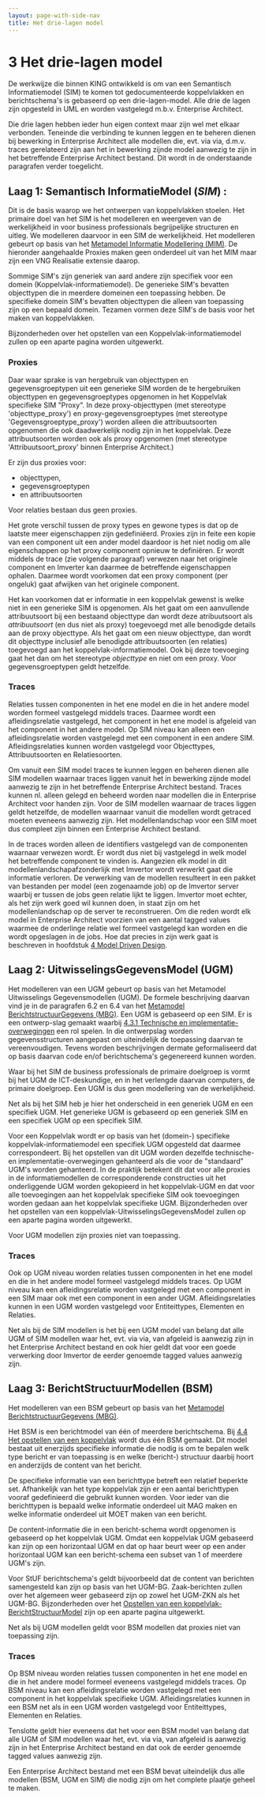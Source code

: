 ```yaml
---
layout: page-with-side-nav
title: Het drie-lagen model
---
```

# 3 Het drie-lagen model

De werkwijze die binnen KING ontwikkeld is om van een Semantisch Informatiemodel (SIM) te komen tot gedocumenteerde koppelvlakken en berichtschema's is gebaseerd op een drie-lagen-model. 
Alle drie de lagen zijn opgesteld in UML en worden vastgelegd m.b.v. Enterprise Architect.

Die drie lagen hebben ieder hun eigen context maar zijn wel met elkaar verbonden. Teneinde die verbinding te kunnen leggen en te beheren dienen bij bewerking in Enterprise Architect alle 
modellen die, evt. via via, d.m.v. traces gerelateerd zijn aan het in bewerking zijnde model aanwezig te zijn in het betreffende Enterprise Architect bestand. Dit wordt in de onderstaande 
paragrafen verder toegelicht.

##  Laag 1: Semantisch InformatieModel (*SIM*) :

Dit is de basis waarop we het ontwerpen van koppelvlakken stoelen. Het primaire doel van het SIM is het modelleren en weergeven van de werkelijkheid in voor business professionals 
begrijpelijke structuren en uitleg. We modelleren daarvoor in een SIM de werkelijkheid. Het modelleren gebeurt op basis van het 
[Metamodel Informatie Modellering (MIM)](https://docs.geostandaarden.nl/mim/def-st-mim-20220217/). De hieronder aangehaalde Proxies maken geen onderdeel uit van het MIM maar zijn een VNG 
Realisatie extensie daarop.

Sommige SIM's zijn generiek van aard andere zijn specifiek voor een domein (Koppelvlak-informatiemodel). De generieke SIM's bevatten objecttypen die in meerdere domeinen een toepassing hebben. 
De specifieke domein SIM's bevatten objecttypen die alleen van toepassing zijn op een bepaald domein. Tezamen vormen deze SIM's de basis voor het maken van koppelvlakken.  

Bijzonderheden over het opstellen van een Koppelvlak-informatiemodel zullen op een aparte pagina worden uitgewerkt.

### Proxies

Daar waar sprake is van hergebruik van objecttypen en gegevensgroeptypen uit een generieke SIM worden de te hergebruiken objecttypen en gegevensgroeptypes opgenomen in het Koppelvlak specifieke 
SIM "Proxy".  In deze proxy-objecttypen (met stereotype 'objecttype_proxy') en proxy-gegevensgroeptypes (met stereotype 'Gegevensgroeptype_proxy') worden alleen die attribuutsoorten opgenomen 
die ook daadwerkelijk nodig zijn in het koppelvlak. Deze attribuutsoorten worden ook als proxy opgenomen (met stereotype 'Attribuutsoort_proxy' binnen Enterprise Architect.)

Er zijn dus proxies voor:
* objecttypen,
* gegevensgroeptypen
* en attribuutsoorten

Voor relaties bestaan dus geen proxies.

Het grote verschil tussen de proxy types en gewone types is dat op de laatste meer eigenschappen zijn gedefiniëerd. Proxies zijn in feite een kopie van een component uit een ander model daardoor 
is het niet nodig om alle eigenschappen op het proxy component opnieuw te definiëren. Er wordt middels de trace (zie volgende paragraaf) verwezen naar het originele component en Imverter kan 
daarmee de betreffende eigenschappen ophalen. Daarmee wordt voorkomen dat een proxy component (per ongeluk) gaat afwijken van het originele component.

Het kan voorkomen dat er informatie in een koppelvlak gewenst is welke niet in een generieke SIM is opgenomen. Als het gaat om een aanvullende attribuutsoort bij een bestaand objecttype dan 
wordt deze atribuutsoort als *attribuutsoort* (en dus niet als proxy) toegevoegd met alle benodigde details aan de proxy objecttype. Als het gaat om een nieuw objecttype, dan wordt dit 
objecttype inclusief alle benodigde attribuutsoorten (en relaties) toegevoegd aan het koppelvlak-informatiemodel. Ook bij deze toevoeging gaat het dan om het stereotype *objecttype* en niet 
om een proxy. Voor gegevensgroeptypen geldt hetzelfde.

### Traces

Relaties tussen componenten in het ene model en die in het andere model worden formeel vastgelegd middels traces. Daarmee wordt een afleidingsrelatie vastgelegd, het component in het ene model 
is afgeleid van het component in het andere model. Op SIM niveau kan alleen een afleidingsrelatie worden vastgelegd met een component in een andere SIM. Afleidingsrelaties kunnen worden vastgelegd 
voor Objecttypes, Attribuutsoorten en Relatiesoorten.

Om vanuit een SIM model traces te kunnen leggen en beheren dienen alle SIM modellen waarnaar traces liggen vanuit het in bewerking zijnde model aanwezig te zijn in het betreffende Enterprise 
Architect bestand. Traces kunnen nl. alleen gelegd en beheerd worden naar modellen die in Enterprise Architect voor handen zijn. Voor de SIM modellen waarnaar de traces liggen geldt hetzelfde, 
de modellen waarnaar vanuit die modellen wordt getraced moeten eveneens aanwezig zijn. Het modellenlandschap voor een SIM moet dus compleet zijn binnen een Enterprise Architect bestand.

In de traces worden alleen de identifiers vastgelegd van de componenten waarnaar verwezen wordt. Er wordt dus niet bij vastgelegd in welk model het betreffende component te vinden is. Aangezien 
elk model in dit modellenlandschapafzonderlijk met Imvertor wordt verwerkt gaat die informatie verloren. De verwerking van de modellen resulteert in een pakket van bestanden per model (een 
zogenaamde job) op de Imvertor server waarbij er tussen de jobs geen relatie lijkt te liggen. Imvertor moet echter, als het zijn werk goed wil kunnen doen, in staat zijn om het modellenlandschap 
op de server te reconstrueren. Om die reden wordt elk model in Enterprise Architect voorzien van een aantal tagged values waarmee de onderlinge relatie wel formeel vastgelegd kan worden en die 
wordt opgeslagen in de jobs. Hoe dat precies in zijn werk gaat is beschreven in hoofdstuk  [4 Model Driven Design](./ModelDrivenDesign). 

## Laag 2: UitwisselingsGegevensModel (UGM)

Het modelleren van een UGM gebeurt op basis van het Metamodel Uitwisselings Gegevensmodellen (UGM). De formele beschrijving daarvan vind je in de paragrafen 6.2 en 6.4 van het 
[Metamodel BerichtstructuurGegevens (MBG)](https://vng-realisatie.github.io/publicatie/cim/mbg/1.0.0/). Een UGM is gebaseerd op een SIM. Er is een ontwerp-slag gemaakt waarbij 
[4.3.1 Technische en implementatie-overwegingen](./Technische-en-implementatie-overwegingen) een rol spelen. In die ontwerpslag worden gegevensstructuren aangepast om uiteindelijk de toepassing 
daarvan te vereenvoudigen. Tevens worden beschrijvingen dermate geformaliseerd dat op basis daarvan code en/of berichtschema's gegenereerd kunnen worden.

Waar bij het SIM de business professionals de primaire doelgroep is vormt bij het UGM de ICT-deskundige, en in het verlengde daarvan computers, de primaire doelgroep. Een UGM is dus geen 
modellering van de werkelijkheid.

Net als bij het SIM heb je hier het onderscheid in een generiek UGM en een specifiek UGM. Het generieke UGM is gebaseerd op een generiek SIM en een specifiek UGM op een specifiek SIM.

Voor een Koppelvlak wordt er op basis van het (domein-) specifieke koppelvlak-informatiemodel een specifiek UGM opgesteld dat daarmee correspondeert. Bij het opstellen van dit UGM worden 
dezelfde technische- en implementatie-overwegingen gehanteerd als die voor de "standaard" UGM's worden gehanteerd. In de praktijk betekent dit dat voor alle proxies in de informatiemodellen 
de corresponderende constructies uit het onderliggende UGM worden gekopieerd in het koppelvlak-UGM en dat voor alle toevoegingen aan het koppelvlak specifieke SIM ook toevoegingen worden 
gedaan aan het koppelvlak specifieke UGM. Bijzonderheden over het opstellen van een koppelvlak-UitwisselingsGegevensModel zullen op een aparte pagina worden uitgewerkt.

Voor UGM modellen zijn proxies niet van toepassing.

### Traces

Ook op UGM niveau worden relaties tussen componenten in het ene model en die in het andere model formeel vastgelegd middels traces. Op UGM niveau kan een afleidingsrelatie worden vastgelegd 
met een component in een SIM maar ook met een component in een ander UGM. Afleidingsrelaties kunnen in een UGM worden vastgelegd voor Entiteittypes, Elementen en Relaties.

Net als bij de SIM modellen is het bij een UGM model van belang dat alle UGM of SIM modellen waar het, evt. via via, van afgeleid is aanwezig zijn in het Enterprise Architect bestand en ook hier 
geldt dat voor een goede verwerking door Imvertor de eerder genoemde tagged values aanwezig zijn.

## Laag 3: BerichtStructuurModellen (BSM)

Het modelleren van een BSM gebeurt op basis van het [Metamodel BerichtstructuurGegevens (MBG)](https://vng-realisatie.github.io/publicatie/cim/mbg/1.0.0/).

Het BSM is een berichtmodel van één of meerdere berichtschema. Bij [4.4 Het opstellen van een koppelvlak](./Opstellen-BSM) wordt dus één BSM gemaakt. Dit model bestaat uit enerzijds specifieke informatie die nodig is om te bepalen welk type bericht er van toepassing is en welke (bericht-) structuur daarbij hoort en anderzijds de content van het bericht.

De specifieke informatie van een berichttype betreft een relatief beperkte set. Afhankelijk van het type koppelvlak zijn er een aantal berichttypen vooraf gedefinieerd die gebruikt kunnen worden. 
Voor ieder van die berichttypen is bepaald welke informatie onderdeel uit MAG maken en welke informatie onderdeel uit MOET maken van een bericht.

De content-informatie die in een bericht-schema wordt opgenomen is gebaseerd op het koppelvlak UGM.
Omdat een koppelvlak UGM gebaseerd kan zijn op een horizontaal UGM en dat op haar beurt weer op een ander horizontaal UGM kan een bericht-schema een subset van 1 of meerdere UGM's zijn.

Voor StUF berichtschema's geldt bijvoorbeeld dat de content van berichten samengesteld kan zijn op basis van het UGM-BG. Zaak-berichten zullen over het algemeen weer gebaseerd zijn 
op zowel het UGM-ZKN als het UGM-BG. Bijzonderheden over het [Opstellen van een koppelvlak-BerichtStructuurModel](./Opstellen-BSM#koppelvlak-berichtstructuurmodel-opstellen) zijn op een aparte pagina uitgewerkt.

Net als bij UGM modellen geldt voor BSM modellen dat proxies niet van toepassing zijn.

### Traces

Op BSM niveau worden relaties tussen componenten in het ene model en die in het andere model formeel eveneens vastgelegd middels traces. Op BSM niveau kan een afleidingsrelatie worden vastgelegd 
met een component in het koppelvlak specifieke UGM. Afleidingsrelaties kunnen in een BSM net als in een UGM worden vastgelegd voor Entiteittypes, Elementen en Relaties.

Tenslotte geldt hier eveneens dat het voor een BSM model van belang dat alle UGM of SIM modellen waar het, evt. via via, van afgeleid is aanwezig zijn in het Enterprise Architect bestand en dat 
ook de eerder genoemde tagged values aanwezig zijn.

Een Enterprise Architect bestand met een BSM bevat uiteindelijk dus alle modellen (BSM, UGM en SIM) die nodig zijn om het complete plaatje geheel te maken.
